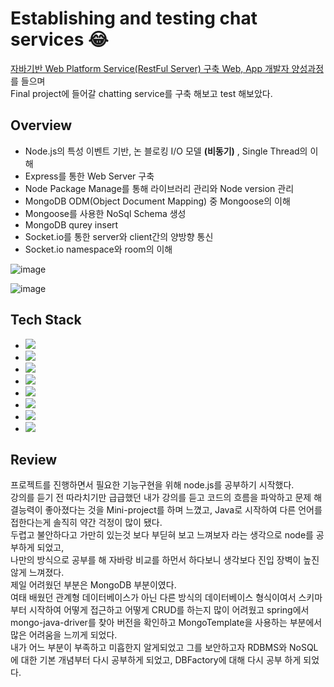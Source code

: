 [aiacademy]: https://goai.co.kr "AIA aiacademy"

# Establishing and testing chat services 😂

[자바기반 Web Platform Service(RestFul Server) 구축 Web, App 개발자 양성과정][aiacademy]를 들으며  
Final project에 들어갈 chatting service를 구축 해보고 test 해보았다.

## Overview

- Node.js의 특성 이벤트 기반, 논 블로킹 I/O 모델 **(비동기)** , Single Thread의 이해
- Express를 통한 Web Server 구축
- Node Package Manage를 통해 라이브러리 관리와 Node version 관리
- MongoDB ODM(Object Document Mapping) 중 Mongoose의 이해
- Mongoose를 사용한 NoSql Schema 생성
- MongoDB qurey insert
- Socket.io를 통한 server와 client간의 양방향 통신
- Socket.io namespace와 room의 이해

![image](https://user-images.githubusercontent.com/48302622/153537705-7ef5d22c-5544-40a1-8c3c-45a61f4b5d6a.png)

![image](https://user-images.githubusercontent.com/48302622/153540928-b933c76b-1501-4f9e-9165-04720b72d86e.png)

## Tech Stack

- <img src="https://img.shields.io/badge/Node.js-16.13.1-339933?style=flat&logo=Node.js"/></a>&nbsp;
- <img src="https://img.shields.io/badge/npm-8.1.2-CB3837?style=flat&logo=npm"/></a>&nbsp;
- <img src="https://img.shields.io/badge/Tomcat-7.0.55-F8DC75?style=flat&logo=Apache Tomcat&logoColor=F8DC75"/></a>&nbsp;
- <img src="https://img.shields.io/badge/jQuery-3.3.1-0769AD?style=flat&logo=jQuery"/></a>&nbsp;
- <img src="https://img.shields.io/badge/MongoDB-4.4.12-47A248?style=flat&logo=MongoDB"/></a>&nbsp;
- <img src="https://img.shields.io/badge/mongoose-6.1.4-CB3837?style=flat"/></a>&nbsp;
- <img src="https://img.shields.io/badge/Socket.io-3.4.6-010101?style=flat&logo=socket.io"/></a>&nbsp;
- <img src="https://img.shields.io/badge/Express-4.15.2-000000?style=flat&logo=Express"/></a>&nbsp;

## Review

프로젝트를 진행하면서 필요한 기능구현을 위해 node.js를 공부하기 시작했다.  
강의를 듣기 전 따라치기만 급급했던 내가 강의를 듣고 코드의 흐름을 파악하고 문제 해결능력이 좋아졌다는 것을 Mini-project를 하며 느꼈고, Java로 시작하여 다른 언어를 접한다는게 솔직히 약간 걱정이 많이 됐다.  
두렵고 불안하다고 가만히 있는것 보다 부딛혀 보고 느껴보자 라는 생각으로 node를 공부하게 되었고,  
나만의 방식으로 공부를 해 자바랑 비교를 하먼서 하다보니 생각보다 진입 장벽이 높진 않게 느껴졌다.  
제일 어려웠던 부분은 MongoDB 부분이였다.  
여태 배웠던 관계형 데이터베이스가 아닌 다른 방식의 데이터베이스 형식이여서 스키마부터 시작하여 어떻게 접근하고 어떻게 CRUD를 하는지 많이 어려웠고 spring에서 mongo-java-driver를 찾아 버전을 확인하고 MongoTemplate을 사용하는 부분에서 많은 어려움을 느끼게 되었다.  
내가 어느 부분이 부족하고 미흡한지 알게되었고 그를 보안하고자 RDBMS와 NoSQL에 대한 기본 개념부터 다시 공부하게 되었고, DBFactory에 대해 다시 공부 하게 되었다.
